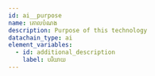 ```yaml
---
id: ai__purpose
name: គោលបំណង
description: Purpose of this technology
datachain_type: ai
element_variables:
  - id: additional_description
    label: បរិយាយ
---
```

